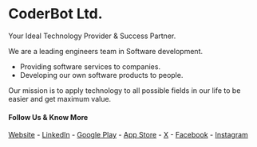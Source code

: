 # CoderBot Ltd.
Your Ideal Technology Provider & Success Partner.

We are a leading engineers team in Software development.

- Providing software services to companies.
- Developing our own software products to people.

Our mission is to apply technology to all possible fields in our life to be easier and get maximum value.

#### Follow Us & Know More
[Website](https://coderbot.tech/)  -  [LinkedIn](https://www.linkedin.com/company/coderbot-ltd)  -  [Google Play](https://play.google.com/store/apps/dev?id=4884937146675190206)  -  [App Store](https://apps.apple.com/eg/developer/coderbot-ltd/id1569587988)  -  [X](https://twitter.com/CoderBotLtd)  -  [Facebook](https://www.facebook.com/coderbot.ltd)  -  [Instagram](https://www.instagram.com/coderbot.ltd)
